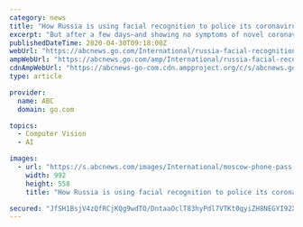 ```yaml
---
category: news
title: "How Russia is using facial recognition to police its coronavirus lockdown"
excerpt: "But after a few days—and showing no symptoms of novel coronavirus -- he said he stepped out of his building and threw out his trash. Then he went back inside. “Thirty minutes after that, the police were ringing at my door,"
publishedDateTime: 2020-04-30T09:18:00Z
webUrl: "https://abcnews.go.com/International/russia-facial-recognition-police-coronavirus-lockdown/story?id=70299736"
ampWebUrl: "https://abcnews.go.com/amp/International/russia-facial-recognition-police-coronavirus-lockdown/story?id=70299736"
cdnAmpWebUrl: "https://abcnews-go-com.cdn.ampproject.org/c/s/abcnews.go.com/amp/International/russia-facial-recognition-police-coronavirus-lockdown/story?id=70299736"
type: article

provider:
  name: ABC
  domain: go.com

topics:
  - Computer Vision
  - AI

images:
  - url: "https://s.abcnews.com/images/International/moscow-phone-pass-nc-jc-200424_hpMain_16x9_992.jpg"
    width: 992
    height: 558
    title: "How Russia is using facial recognition to police its coronavirus lockdown"

secured: "JfSH1BsjV4zQfRCjKQg9wdTO/DntaaOclT83hyPdl7VTKt0qyiZH8NEGYI92XENC4x4gUp5Wsc+diJskAqBMD6XHkOvigXeTg9RmPgQ8VLWr5k+6GJsl/Yu4OMl/+a0v8tMmqnIZl6JNDU/NwOqqQmJn1Dp/I3+PSyZJoS1ecqu54uCFazasEvYu7WnXCWWxQ2f83FN51okbs29lcnUu3/ixAp1cKPyUQWmIdhyBDB/RuP3oJp7A4hF/ZXsjdsEKFAO+4vG8gaL1ib+3MLa9BPj7lK9wmHyE7kZsok/w8oGkMYK4S7dsV9stUqrWFLWa;fcxYFiQAFNMfYslkLO0rkg=="
---
```


